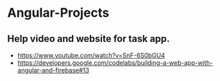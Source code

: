# Angular-Projects

## Help video and website for task app.
- https://www.youtube.com/watch?v=SnF-6S0bGU4
- https://developers.google.com/codelabs/building-a-web-app-with-angular-and-firebase#13
